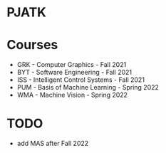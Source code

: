 # PJATK

# Courses
- GRK - Computer Graphics - Fall 2021
- BYT - Software Engineering - Fall 2021
- ISS - Intelligent Control Systems - Fall 2021
- PUM - Basis of Machine Learning - Spring 2022
- WMA - Machine Vision - Spring 2022

# TODO
- add MAS after Fall 2022

